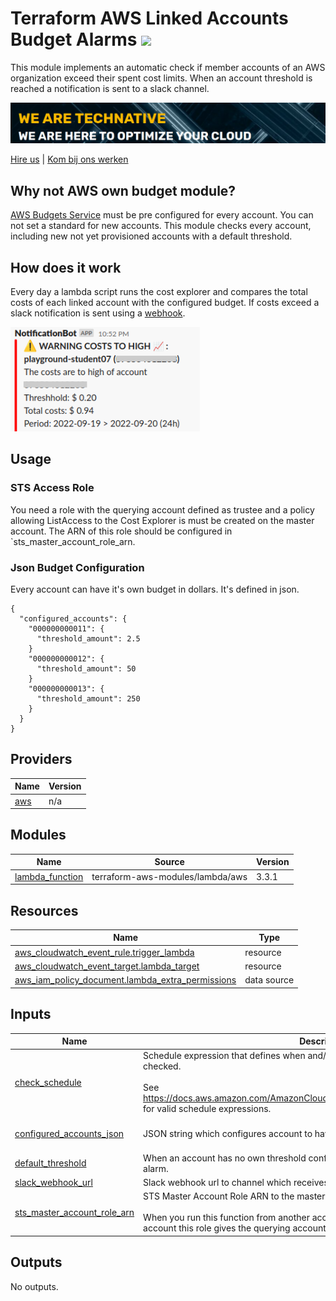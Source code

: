 # Terraform AWS Linked Accounts Budget Alarms ![](https://img.shields.io/github/workflow/status/TechNative-B-V/terraform-aws-linked-accounts-budget-alarms/Lint?style=plastic)

<!-- SHIELDS -->

This module implements an automatic check if member accounts of an AWS
organization exceed their spent cost limits. When an account threshold is
reached a notification is sent to a slack channel.

[![](we-are-technative.png)](https://www.technative.nl)

[Hire us](https://www.technative.nl/services/) | [Kom bij ons werken](https://www.technative.nl/technative/#workingat)

## Why not AWS own budget module?

[AWS Budgets Service](https://aws.amazon.com/aws-cost-management/aws-budgets/)
must be pre configured for every account. You can not set a standard for new
accounts. This module checks every account, including new not yet provisioned
accounts with a default threshold.

## How does it work

Every day a lambda script runs the cost explorer and compares the total costs
of each linked account with the configured budget. If costs exceed a slack
notification is sent using a [webhook](https://api.slack.com/messaging/webhooks).

![](slacknot.png)

## Usage

### STS Access Role

You need a role with the querying account defined as trustee and a policy
allowing ListAccess to the Cost Explorer is must be created on the master
account. The ARN of this role should be configured in
`sts_master_account_role_arn.

### Json Budget Configuration

Every account can have it's own budget in dollars. It's defined in json.

```
{
  "configured_accounts": {
    "000000000011": {
      "threshold_amount": 2.5
    }
    "000000000012": {
      "threshold_amount": 50
    }
    "000000000013": {
      "threshold_amount": 250
    }
  }
}
```

<!-- BEGIN_TF_DOCS -->
## Providers

| Name | Version |
|------|---------|
| <a name="provider_aws"></a> [aws](#provider\_aws) | n/a |

## Modules

| Name | Source | Version |
|------|--------|---------|
| <a name="module_lambda_function"></a> [lambda\_function](#module\_lambda\_function) | terraform-aws-modules/lambda/aws | 3.3.1 |

## Resources

| Name | Type |
|------|------|
| [aws_cloudwatch_event_rule.trigger_lambda](https://registry.terraform.io/providers/hashicorp/aws/latest/docs/resources/cloudwatch_event_rule) | resource |
| [aws_cloudwatch_event_target.lambda_target](https://registry.terraform.io/providers/hashicorp/aws/latest/docs/resources/cloudwatch_event_target) | resource |
| [aws_iam_policy_document.lambda_extra_permissions](https://registry.terraform.io/providers/hashicorp/aws/latest/docs/data-sources/iam_policy_document) | data source |

## Inputs

| Name | Description | Type | Default | Required |
|------|-------------|------|---------|:--------:|
| <a name="input_check_schedule"></a> [check\_schedule](#input\_check\_schedule) | Schedule expression that defines when and/or how often the budgets should be checked.<br><br>See https://docs.aws.amazon.com/AmazonCloudWatch/latest/events/ScheduledEvents.html for valid schedule expressions. | `string` | `"rate(1 day)"` | no |
| <a name="input_configured_accounts_json"></a> [configured\_accounts\_json](#input\_configured\_accounts\_json) | JSON string which configures account to have their own threshold cost amount. | `string` | `"{ \"configured_accounts\": {} }\n"` | no |
| <a name="input_default_threshold"></a> [default\_threshold](#input\_default\_threshold) | When an account has no own threshold configuration this default threshold triggers an alarm. | `number` | n/a | yes |
| <a name="input_slack_webhook_url"></a> [slack\_webhook\_url](#input\_slack\_webhook\_url) | Slack webhook url to channel which receives the notifications | `string` | n/a | yes |
| <a name="input_sts_master_account_role_arn"></a> [sts\_master\_account\_role\_arn](#input\_sts\_master\_account\_role\_arn) | STS Master Account Role ARN to the master account Cost Explorer Service.<br><br>When you run this function from another account then the master organization<br>account this role gives the querying account access. | `string` | `""` | no |

## Outputs

No outputs.
<!-- END_TF_DOCS -->
